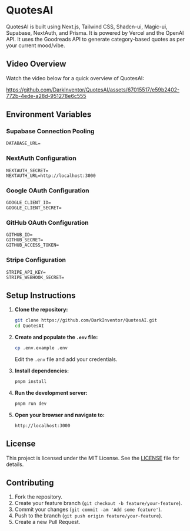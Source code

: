 # QuotesAI

QuotesAI is built using Next.js, Tailwind CSS, Shadcn-ui, Magic-ui, Supabase, NextAuth, and Prisma. It is powered by Vercel and the OpenAI API. It uses the Goodreads API to generate category-based quotes as per your current mood/vibe.

## Video Overview

Watch the video below for a quick overview of QuotesAI:

https://github.com/DarkInventor/QuotesAI/assets/67015517/e59b2402-772b-4ede-a28d-951278e6c555


## Environment Variables

### Supabase Connection Pooling

```
DATABASE_URL=
```

### NextAuth Configuration

```
NEXTAUTH_SECRET=
NEXTAUTH_URL=http://localhost:3000
```

### Google OAuth Configuration

```
GOOGLE_CLIENT_ID=
GOOGLE_CLIENT_SECRET=
```

### GitHub OAuth Configuration

```
GITHUB_ID=
GITHUB_SECRET=
GITHUB_ACCESS_TOKEN=
```

### Stripe Configuration

```
STRIPE_API_KEY=
STRIPE_WEBHOOK_SECRET=
```

## Setup Instructions

1. **Clone the repository:**
   ```sh
   git clone https://github.com/DarkInventor/QuotesAI.git
   cd QuotesAI
   ```

2. **Create and populate the `.env` file:**
   ```sh
   cp .env.example .env
   ```
   Edit the `.env` file and add your credentials.

3. **Install dependencies:**
   ```sh
   pnpm install
   ```

4. **Run the development server:**
   ```sh
   pnpm run dev
   ```

5. **Open your browser and navigate to:**
   ```
   http://localhost:3000
   ```

## License

This project is licensed under the MIT License. See the [LICENSE](LICENSE) file for details.

## Contributing

1. Fork the repository.
2. Create your feature branch (`git checkout -b feature/your-feature`).
3. Commit your changes (`git commit -am 'Add some feature'`).
4. Push to the branch (`git push origin feature/your-feature`).
5. Create a new Pull Request.